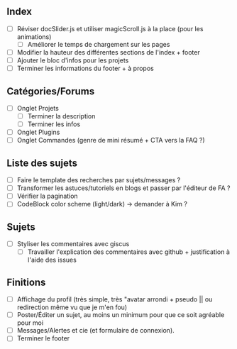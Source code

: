 ## Index
- [ ] Réviser docSlider.js et utiliser magicScroll.js à la place (pour les animations)
  - [ ] Améliorer le temps de chargement sur les pages 
- [ ] Modifier la hauteur des différentes sections de l'index + footer
- [ ] Ajouter le bloc d'infos pour les projets
- [ ] Terminer les informations du footer + à propos

## Catégories/Forums
- [ ] Onglet Projets
  - [ ] Terminer la description
  - [ ] Terminer les infos 
- [ ] Onglet Plugins
- [ ] Onglet Commandes (genre de mini résumé + CTA vers la FAQ ?)

## Liste des sujets
- [ ] Faire le template des recherches par sujets/messages ?
- [ ] Transformer les astuces/tutoriels en blogs et passer par l'éditeur de FA ?
- [ ] Vérifier la pagination
- [ ] CodeBlock color scheme (light/dark) -> demander à Kim ?

## Sujets
- [ ] Styliser les commentaires avec giscus
  - [ ] Travailler l'explication des commentaires avec github + justification à l'aide des issues

## Finitions
- [ ] Affichage du profil (très simple, très "avatar arrondi + pseudo || ou redirection même vu que je m'en fou)
- [ ] Poster/Éditer un sujet, au moins un minimum pour que ce soit agréable pour moi
- [ ] Messages/Alertes et cie (et formulaire de connexion).
- [ ] Terminer le footer
